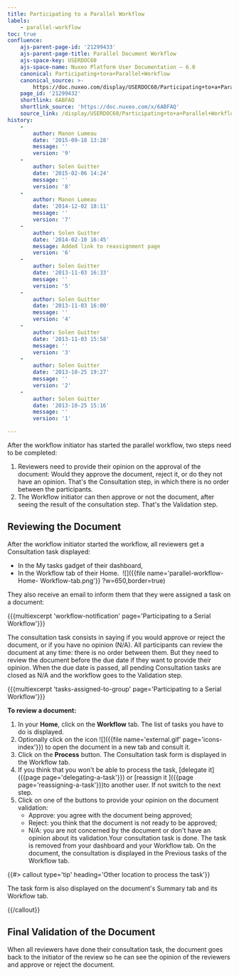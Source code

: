 ```yaml
---
title: Participating to a Parallel Workflow
labels:
    - parallel-workflow
toc: true
confluence:
    ajs-parent-page-id: '21299433'
    ajs-parent-page-title: Parallel Document Workflow
    ajs-space-key: USERDOC60
    ajs-space-name: Nuxeo Platform User Documentation — 6.0
    canonical: Participating+to+a+Parallel+Workflow
    canonical_source: >-
        https://doc.nuxeo.com/display/USERDOC60/Participating+to+a+Parallel+Workflow
    page_id: '21299432'
    shortlink: 6ABFAQ
    shortlink_source: 'https://doc.nuxeo.com/x/6ABFAQ'
    source_link: /display/USERDOC60/Participating+to+a+Parallel+Workflow
history:
    - 
        author: Manon Lumeau
        date: '2015-09-18 13:28'
        message: ''
        version: '9'
    - 
        author: Solen Guitter
        date: '2015-02-06 14:24'
        message: ''
        version: '8'
    - 
        author: Manon Lumeau
        date: '2014-12-02 18:11'
        message: ''
        version: '7'
    - 
        author: Solen Guitter
        date: '2014-02-10 16:45'
        message: Added link to reassignment page
        version: '6'
    - 
        author: Solen Guitter
        date: '2013-11-03 16:33'
        message: ''
        version: '5'
    - 
        author: Solen Guitter
        date: '2013-11-03 16:00'
        message: ''
        version: '4'
    - 
        author: Solen Guitter
        date: '2013-11-03 15:58'
        message: ''
        version: '3'
    - 
        author: Solen Guitter
        date: '2013-10-25 19:27'
        message: ''
        version: '2'
    - 
        author: Solen Guitter
        date: '2013-10-25 15:16'
        message: ''
        version: '1'

---
```

After the workflow initiator has started the parallel workflow, two steps need to be completed:

1.  Reviewers need to provide their opinion on the approval of the document: Would they approve the document, reject it, or do they not have an opinion. That's the Consultation step, in which there is no order between the participants.
2.  The Workflow initiator can then approve or not the document, after seeing the result of the consultation step. That's the Validation step.

## Reviewing the Document

After the workflow initiator started the workflow, all reviewers get a Consultation task displayed:

*   In the My tasks gadget of their dashboard,
*   In the Workflow tab of their Home.&nbsp;
    ![]({{file name='parallel-workflow-Home- Workflow-tab.png'}} ?w=650,border=true)

They also receive an email to inform them that they were assigned a task on a document:

{{{multiexcerpt 'workflow-notification' page='Participating to a Serial Workflow'}}}

The consultation task consists in saying if you would approve or reject the document, or if you have no opinion (N/A). All participants can review the document at any time: there is no order between them. But they need to review the document before the due date if they want to provide their opinion. When the due date is passed, all pending Consultation tasks are closed as N/A and the workflow goes to the Validation step.

{{{multiexcerpt 'tasks-assigned-to-group' page='Participating to a Serial Workflow'}}}

**To review a document:**

1.  In your&nbsp;**Home**, click on the&nbsp;**Workflow**&nbsp;tab.
    The list of tasks you have to do is displayed.
2.  Optionally click on the icon&nbsp;![]({{file name='external.gif' page='icons-index'}})&nbsp;to open the document in a new tab and consult it.
3.  Click on the&nbsp;**Process**&nbsp;button.
    The Consultation task form is displayed in the Workflow tab.
4.  If you think that you won't be able to process the task,&nbsp;[delegate it]({{page page='delegating-a-task'}})&nbsp;or&nbsp;[reassign it ]({{page page='reassigning-a-task'}})to another user. If not switch to the next step.
5.  Click on one of the buttons to provide your opinion on the document validation:
    *   Approve: you agree with the document being approved;
    *   Reject: you think that the document is not ready to be approved;
    *   N/A: you are not concerned by the document or don't have an opinion about its validation.Your consultation task is done. The task is removed from your dashboard and your Workflow tab.
    On the document, the consultation is displayed in the Previous tasks of the Workflow tab.

{{#> callout type='tip' heading='Other location to process the task'}}

The task form is also displayed on the document's Summary tab and its Workflow tab.

{{/callout}}

## Final Validation of the Document

When all reviewers have done their consultation task, the document goes back to the initiator of the review so he can see the opinion of the reviewers and approve or reject the document.
